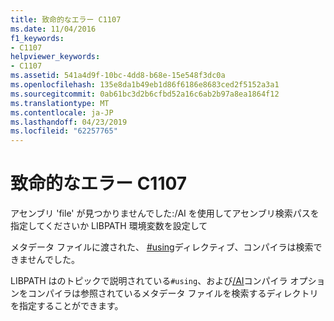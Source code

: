 ```yaml
---
title: 致命的なエラー C1107
ms.date: 11/04/2016
f1_keywords:
- C1107
helpviewer_keywords:
- C1107
ms.assetid: 541a4d9f-10bc-4dd8-b68e-15e548f3dc0a
ms.openlocfilehash: 135e8da1b49eb1d86f6186e8683ced2f5152a3a1
ms.sourcegitcommit: 0ab61bc3d2b6cfbd52a16c6ab2b97a8ea1864f12
ms.translationtype: MT
ms.contentlocale: ja-JP
ms.lasthandoff: 04/23/2019
ms.locfileid: "62257765"
---
```

# <a name="fatal-error-c1107"></a>致命的なエラー C1107

アセンブリ 'file' が見つかりませんでした:/AI を使用してアセンブリ検索パスを指定してくださいか LIBPATH 環境変数を設定して

メタデータ ファイルに渡された、 [#using](../../preprocessor/hash-using-directive-cpp.md)ディレクティブ、コンパイラは検索できませんでした。

LIBPATH はのトピックで説明されている`#using`、および[/AI](../../build/reference/ai-specify-metadata-directories.md)コンパイラ オプションをコンパイラは参照されているメタデータ ファイルを検索するディレクトリを指定することができます。
